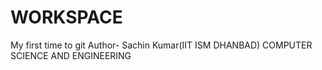 # WORKSPACE
My first time to git
Author- Sachin Kumar(IIT ISM DHANBAD)
COMPUTER SCIENCE AND ENGINEERING
